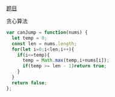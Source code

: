 [题目](https://leetcode.cn/problems/jump-game/)

贪心算法
```js
var canJump = function(nums) {
  let temp = 0;
  const len = nums.length;
  for(let i=0;i<len;i++){
    if(i<=temp){
      temp = Math.max(temp,i+nums[i]);
      if(temp >= len - 1)return true;
    }
  }
  return false;
};
```